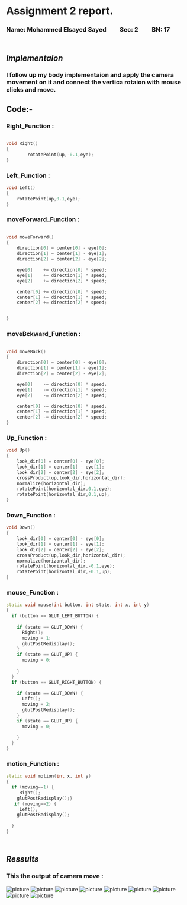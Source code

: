 # Assignment 2 report.

### Name: Mohammed Elsayed Sayed &emsp;&emsp;Sec: 2&emsp;&emsp; BN: 17
## <br /> ***Implementaion***
### **I follow up my body implementaion and apply the camera movement on it and connect the vertica rotaion with mouse clicks and move.**



## **Code:-**

### **Right_Function :**
```cpp

void Right()
{
		rotatePoint(up,-0.1,eye);
}
```
### **Left_Function :**
```cpp
void Left()
{
	rotatePoint(up,0.1,eye);
}
```
### **moveForward_Function :**
```cpp

void moveForward()
{
	direction[0] = center[0] - eye[0];
	direction[1] = center[1] - eye[1];
	direction[2] = center[2] - eye[2];

	eye[0]    += direction[0] * speed;
	eye[1]    += direction[1] * speed;
	eye[2]    += direction[2] * speed;

	center[0] += direction[0] * speed;
	center[1] += direction[1] * speed;
	center[2] += direction[2] * speed;


}
```
### **moveBckward_Function :**
```cpp

void moveBack()
{
	direction[0] = center[0] - eye[0];
	direction[1] = center[1] - eye[1];
	direction[2] = center[2] - eye[2];

	eye[0]    -= direction[0] * speed;
	eye[1]    -= direction[1] * speed;
	eye[2]    -= direction[2] * speed;

	center[0] -= direction[0] * speed;
	center[1] -= direction[1] * speed;
	center[2] -= direction[2] * speed;
}

```
### **Up_Function :**
```cpp
void Up()
{
	look_dir[0] = center[0] - eye[0];
	look_dir[1] = center[1] - eye[1];
	look_dir[2] = center[2] - eye[2];
	crossProduct(up,look_dir,horizontal_dir);
	normalize(horizontal_dir);
	rotatePoint(horizontal_dir,0.1,eye);
	rotatePoint(horizontal_dir,0.1,up);
}
```
### **Down_Function :**
```cpp
void Down()
{	
	look_dir[0] = center[0] - eye[0];
	look_dir[1] = center[1] - eye[1];
	look_dir[2] = center[2] - eye[2];
	crossProduct(up,look_dir,horizontal_dir);
	normalize(horizontal_dir);
	rotatePoint(horizontal_dir,-0.1,eye);
	rotatePoint(horizontal_dir,-0.1,up);
}
```
### **mouse_Function :**
```cpp
static void mouse(int button, int state, int x, int y)
{
  if (button == GLUT_LEFT_BUTTON) {
	  
    if (state == GLUT_DOWN) {	
      Right();
      moving = 1;
	  glutPostRedisplay();
    }
    if (state == GLUT_UP) {
      moving = 0;
	  
    }
  }
  if (button == GLUT_RIGHT_BUTTON) {
	  
    if (state == GLUT_DOWN) {	
      Left();
      moving = 2;
	  glutPostRedisplay();
    }
    if (state == GLUT_UP) {
      moving = 0;
	  
    }
  }
}
```
### **motion_Function :**
```cpp
static void motion(int x, int y)
{
  if (moving==1) {
     Right();
    glutPostRedisplay();}
   if (moving==2) {
     Left();
    glutPostRedisplay();
   
  }
}
```
## <br /> ***Ressults***
### **This the output of camera move :**
![picture](imgs/11.png)
![picture](imgs/12.png)
![picture](imgs/13.png)
![picture](imgs/14.png)
![picture](imgs/15.png)
![picture](imgs/16.png)
![picture](imgs/17.png)
![picture](imgs/18.png)
![picture](imgs/19.png)